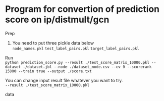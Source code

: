 # Program for convertion of prediction score on ip/distmult/gcn

Prep  
1. You need to put three pickle data below  
`node_names.pkl`
`test_label_pairs.pkl`
`target_label_pairs.pkl`

Run  
`python prediction_score.py --result ./test_score_matrix_10000.pkl --dataset ./dataset.jbl --node ./dataset_node.csv --cv 0 --scorerank 15000 --train true --output ./score.txt`

You can change input result file whatever you want to try.  
`--result ./test_score_matrix_10000.pkl`

data  
